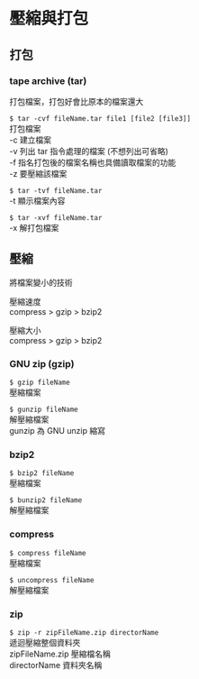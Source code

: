 # 壓縮與打包

## 打包

### tape archive \(tar\)

打包檔案，打包好會比原本的檔案還大

`$ tar -cvf fileName.tar file1 [file2 [file3]]`   
打包檔案  
-c 建立檔案  
-v 列出 tar 指令處理的檔案 \(不想列出可省略\)  
-f 指名打包後的檔案名稱也具備讀取檔案的功能  
-z 要壓縮該檔案

`$ tar -tvf fileName.tar`  
-t 顯示檔案內容

`$ tar -xvf fileName.tar`  
-x 解打包檔案

## 壓縮

將檔案變小的技術

壓縮速度  
compress &gt; gzip &gt; bzip2

壓縮大小  
 compress &gt; gzip &gt; bzip2

### GNU zip \(gzip\)

`$ gzip fileName`  
壓縮檔案

`$ gunzip fileName`  
解壓縮檔案  
gunzip 為 GNU unzip 縮寫

### bzip2

`$ bzip2 fileName`  
壓縮檔案

`$ bunzip2 fileName`  
解壓縮檔案

### compress

`$ compress fileName`  
壓縮檔案

`$ uncompress fileName`  
解壓縮檔案

### zip

`$ zip -r zipFileName.zip directorName`  
遞迴壓縮整個資料夾  
zipFileName.zip 壓縮檔名稱  
directorName 資料夾名稱

